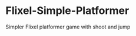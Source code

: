 Flixel-Simple-Platformer
========================

Simpler Flixel platformer game with shoot and jump